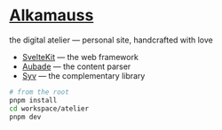 # [Alkamauss](https://mauss.dev)

the digital atelier — personal site, handcrafted with love

- [SvelteKit](https://kit.svelte.dev) — the web framework
- [Aubade](https://aubade.mauss.dev) — the content parser
- [Syv](https://github.com/ignatiusmb/syv) — the complementary library

```bash
# from the root
pnpm install
cd workspace/atelier
pnpm dev
```
